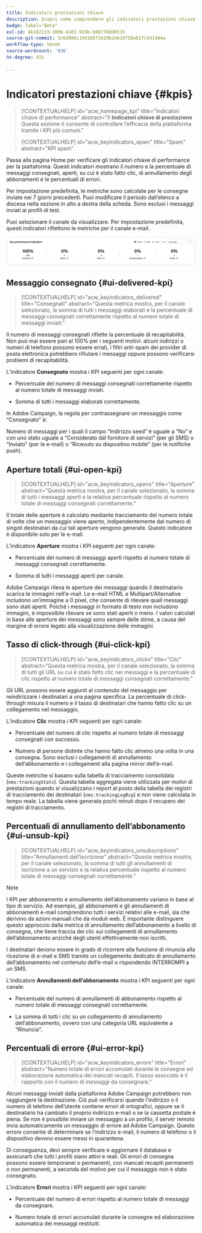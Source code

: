```yaml
---
title: Indicatori prestazioni chiave
description: Scopri come comprendere gli indicatori prestazioni chiave
badge: label="Beta"
exl-id: 4b182219-100b-4101-919b-b0b770dd8515
source-git-commit: 3c6d086c1941b5f2e29b2eb18f58ab1fc541464a
workflow-type: tm+mt
source-wordcount: '936'
ht-degree: 91%

---
```


# Indicatori prestazioni chiave {#kpis}

>[!CONTEXTUALHELP]
>id="acw_homepage_kpi"
>title="Indicatori chiave di performance"
>abstract="Il **Indicatori chiave di prestazione** Questa sezione ti consente di controllare l’efficacia della piattaforma tramite i KPI più comuni."

>[!CONTEXTUALHELP]
>id="acw_keyindicators_spam"
>title="Spam"
>abstract="KPI spam"

Passa alla pagina Home per verificare gli indicatori chiave di performance per la piattaforma. Questi indicatori mostrano il numero e la percentuale di messaggi consegnati, aperti, su cui è stato fatto clic, di annullamento degli abbonamenti e le percentuali di errori.

Per impostazione predefinita, le metriche sono calcolate per le consegne inviate nei 7 giorni precedenti. Puoi modificare il periodo dall’elenco a discesa nella sezione in alto a destra della scheda. Sono esclusi i messaggi inviati ai profili di test.

Puoi selezionare il canale da visualizzare. Per impostazione predefinita, questi indicatori riflettono le metriche per il canale e-mail.

![](assets/kpi.png)

## Messaggio consegnato {#ui-delivered-kpi}

>[!CONTEXTUALHELP]
>id="acw_keyindicators_delivered"
>title="Consegnati"
>abstract="Questa metrica mostra, per il canale selezionato, la somma di tutti i messaggi elaborati e la percentuale di messaggi consegnati correttamente rispetto al numero totale di messaggi inviati."

Il numero di messaggi consegnati riflette la percentuale di recapitabilità. Non può mai essere pari al 100% per i seguenti motivi: alcuni indirizzi o numeri di telefono possono essere errati, i filtri anti-spam dei provider di posta elettronica potrebbero rifiutare i messaggi oppure possono verificarsi problemi di recapitabilità.

L’indicatore **Consegnato** mostra i KPI seguenti per ogni canale:

* Percentuale del numero di messaggi consegnati correttamente rispetto al numero totale di messaggi inviati.

* Somma di tutti i messaggi elaborati correttamente.

In Adobe Campaign, la regola per contrassegnare un messaggio come “Consegnato” è:

Numero di messaggi per i quali il campo “Indirizzo seed” è uguale a “No” e con uno stato uguale a “Considerato dal fornitore di servizi” (per gli SMS) o “Inviato” (per le e-mail) o “Ricevuto su dispositivo mobile” (per le notifiche push).


## Aperture totali {#ui-open-kpi}

>[!CONTEXTUALHELP]
>id="acw_keyindicators_opens"
>title="Aperture"
>abstract="Questa metrica mostra, per il canale selezionato, la somma di tutti i messaggi aperti e la relativa percentuale rispetto al numero totale di messaggi consegnati correttamente."

Il totale delle aperture è calcolato mediante tracciamento del numero totale di volte che un messaggio viene aperto, indipendentemente dal numero di singoli destinatari da cui tali aperture vengono generate. Questo indicatore è disponibile solo per le e-mail.

L’indicatore **Aperture** mostra i KPI seguenti per ogni canale:

* Percentuale del numero di messaggi aperti rispetto al numero totale di messaggi consegnati correttamente.

* Somma di tutti i messaggi aperti per canale.

Adobe Campaign rileva le aperture dei messaggi quando il destinatario scarica le immagini nell’e-mail. Le e-mail HTML e Multipart/Alternative includono un’immagine a 0 pixel, che consente di rilevare quali messaggi sono stati aperti. Poiché i messaggi in formato di testo non includono immagini, è impossibile rilevare se sono stati aperti o meno. I valori calcolati in base alle aperture dei messaggi sono sempre delle stime, a causa del margine di errore legato alla visualizzazione delle immagini.



## Tasso di click-through {#ui-click-kpi}

>[!CONTEXTUALHELP]
>id="acw_keyindicators_clicks"
>title="Clic"
>abstract="Questa metrica mostra, per il canale selezionato, la somma di tutti gli URL su cui è stato fatto clic nei messaggi e la percentuale di clic rispetto al numero totale di messaggi consegnati correttamente."

Gli URL possono essere aggiunti al contenuto del messaggio per reindirizzare i destinatari a una pagina specifica. La percentuale di click-through misura il numero e il tasso di destinatari che hanno fatto clic su un collegamento nel messaggio.

L’indicatore **Clic** mostra i KPI seguenti per ogni canale:

* Percentuale del numero di clic rispetto al numero totale di messaggi consegnati con successo.

* Numero di persone distinte che hanno fatto clic almeno una volta in una consegna. Sono esclusi i collegamenti di annullamento dell’abbonamento e i collegamenti alla pagina mirror dell’e-mail.

Queste metriche si basano sulla tabella di tracciamento consolidata (`nms:trackingStats`). Questa tabella aggregata viene utilizzata per motivi di prestazioni quando si visualizzano i report al posto della tabella dei registri di tracciamento dei destinatari (`nms:trackingLogRcp`) e non viene calcolata in tempo reale. La tabella viene generata pochi minuti dopo il recupero dei registri di tracciamento.


## Percentuali di annullamento dell’abbonamento {#ui-unsub-kpi}

>[!CONTEXTUALHELP]
>id="acw_keyindicators_unsubscriptions"
>title="Annullamenti dell’iscrizione"
>abstract="Questa metrica mostra, per il canale selezionato, la somma di tutti gli annullamenti di iscrizione a un servizio e la relativa percentuale rispetto al numero totale di messaggi consegnati correttamente."

>[!NOTE]
>
> I KPI per abbonamento e annullamento dell’abbonamento variano in base al tipo di servizio. Ad esempio, gli abbonamenti e gli annullamenti di abbonamenti e-mail comprendono tutti i servizi relativi alle e-mail, sia che derivino da azioni manuali che da moduli web. È importante distinguere questo approccio dalla metrica di annullamento dell’abbonamento a livello di consegna, che tiene traccia dei clic sui collegamenti di annullamento dell’abbonamento anziché degli utenti effettivamente non iscritti.

I destinatari devono essere in grado di ricorrere alla funzione di rinuncia alla ricezione di e-mail e SMS tramite un collegamento dedicato di annullamento dell’abbonamento nel contenuto dell’e-mail o rispondendo INTERROMPI a un SMS.

L’indicatore **Annullamenti dell’abbonamento** mostra i KPI seguenti per ogni canale:

* Percentuale del numero di annullamenti di abbonamento rispetto al numero totale di messaggi consegnati correttamente.

* La somma di tutti i clic su un collegamento di annullamento dell’abbonamento, ovvero con una categoria URL equivalente a “Rinuncia”.


## Percentuali di errore {#ui-error-kpi}

>[!CONTEXTUALHELP]
>id="acw_keyindicators_errors"
>title="Errori"
>abstract="Numero totale di errori accumulati durante le consegne ed elaborazione automatica dei mancati recapiti. Il tasso associato è il rapporto con il numero di messaggi da consegnare."

Alcuni messaggi inviati dalla piattaforma Adobe Campaign potrebbero non raggiungere la destinazione. Ciò può verificarsi quando l’indirizzo o il numero di telefono dell’utente contiene errori di ortografici, oppure se il destinatario ha cambiato il proprio indirizzo e-mail o se la cassetta postale è piena. Se non è possibile inviare un messaggio a un profilo, il server remoto invia automaticamente un messaggio di errore ad Adobe Campaign. Questo errore consente di determinare se l’indirizzo e-mail, il numero di telefono o il dispositivo devono essere messi in quarantena.

Di conseguenza, devi sempre verificare e aggiornare il database e assicurarti che tutti i profili siano attivi e reali. Gli errori di consegna possono essere temporanei o permanenti, con mancati recapiti permanenti o non permanenti, a seconda del motivo per cui il messaggio non è stato consegnato.

L’indicatore **Errori** mostra i KPI seguenti per ogni canale:

* Percentuale del numero di errori rispetto al numero totale di messaggi da consegnare.

* Numero totale di errori accumulati durante le consegne ed elaborazione automatica dei messaggi restituiti.
